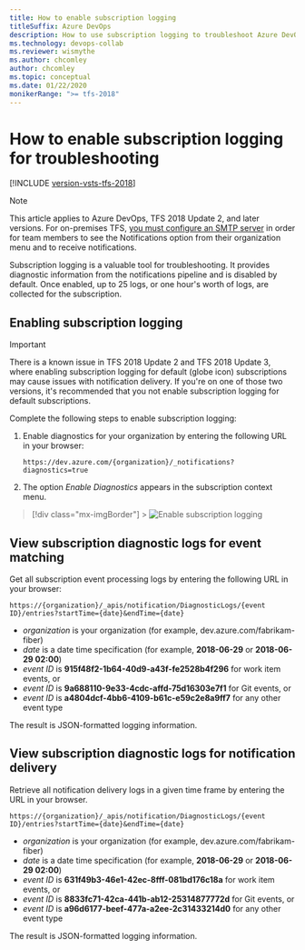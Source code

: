 ```yaml
---
title: How to enable subscription logging
titleSuffix: Azure DevOps
description: How to use subscription logging to troubleshoot Azure DevOps Services notifications
ms.technology: devops-collab
ms.reviewer: wismythe
ms.author: chcomley
author: chcomley
ms.topic: conceptual
ms.date: 01/22/2020
monikerRange: ">= tfs-2018"
---
```


# How to enable subscription logging for troubleshooting

[!INCLUDE [version-vsts-tfs-2018](../includes/version-vsts-tfs-2018.md)]

> [!NOTE]  
> This article applies to Azure DevOps, TFS 2018 Update 2, and later versions. For on-premises TFS, [you must configure an SMTP server](/azure/devops/server/admin/setup-customize-alerts) in order for team members to see the Notifications option from their organization menu and to receive notifications.

Subscription logging is a valuable tool for troubleshooting. It provides diagnostic information from the notifications pipeline and is disabled by default. Once enabled, up to 25 logs, or one hour's worth of logs, are collected for the subscription.

## Enabling subscription logging

> [!IMPORTANT]
> There is a known issue in TFS 2018 Update 2 and TFS 2018 Update 3, where enabling subscription logging for default (globe icon) subscriptions may cause issues with notification delivery. If you're on one of those two versions, it's recommended that you not enable subscription logging for default subscriptions.

Complete the following steps to enable subscription logging:

1. Enable diagnostics for your organization by entering the following URL in your browser:

   `https://dev.azure.com/{organization}/_notifications?diagnostics=true`

2. The option _Enable Diagnostics_ appears in the subscription context menu.

> [!div class="mx-imgBorder"] > ![Enable subscription logging](media/enable-subscription-logging.png)

## View subscription diagnostic logs for event matching

Get all subscription event processing logs by entering the following URL in your browser:

`https://{organization}/_apis/notification/DiagnosticLogs/{event ID}/entries?startTime={date}&endTime={date}`

- _organization_ is your organization (for example, dev.azure.com/fabrikam-fiber)
- _date_ is a date time specification (for example, **2018-06-29** or **2018-06-29 02:00**)
- _event ID_ is **915f48f2-1b64-40d9-a43f-fe2528b4f296** for work item events, or
- _event ID_ is **9a688110-9e33-4cdc-affd-75d16303e7f1** for Git events, or
- _event ID_ is **a4804dcf-4bb6-4109-b61c-e59c2e8a9ff7** for any other event type

The result is JSON-formatted logging information.

## View subscription diagnostic logs for notification delivery

Retrieve all notification delivery logs in a given time frame by entering the URL in your browser.

`https://{organization}/_apis/notification/DiagnosticLogs/{event ID}/entries?startTime={date}&endTime={date}`

- _organization_ is your organization (for example, dev.azure.com/fabrikam-fiber)
- _date_ is a date time specification (for example, **2018-06-29** or **2018-06-29 02:00**)
- _event ID_ is **631f49b3-46e1-42ec-8fff-081bd176c18a** for work item events, or
- _event ID_ is **8833fc71-42ca-441b-ab12-25314877772d** for Git events, or
- _event ID_ is **a96d6177-beef-477a-a2ee-2c31433214d0** for any other event type

The result is JSON-formatted logging information.
